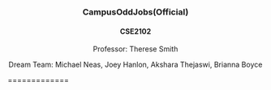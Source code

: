 <h3 align="center">CampusOddJobs(Official)</h3>
<h4 align="center"> CSE2102 </h4>
<p align="center">Professor: Therese Smith</p>
<p align="center">Dream Team: Michael Neas, Joey Hanlon, Akshara Thejaswi, Brianna Boyce</p>
=============
